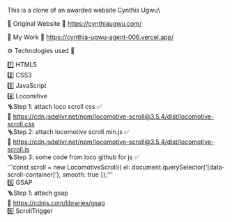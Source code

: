 This is a clone of an awarded website Cynthis Ugwu\

📌 Original Website
🔗 https://cynthiaugwu.com/

📌 My Work
🔗 https://cynthia-ugwu-agent-006.vercel.app/

⚙️ Technologies used 🌟

1️⃣ HTML5\
2️⃣ CSS3\
3️⃣ JavaScript\
4️⃣ Locomitive\
 🪜Step 1: attach loco scroll css ✅\
 🔗 https://cdn.jsdelivr.net/npm/locomotive-scroll@3.5.4/dist/locomotive-scroll.css \
 🪜Step 2: attach locomotive scroll min.js ✅\
🔗 https://cdn.jsdelivr.net/npm/locomotive-scroll@3.5.4/dist/locomotive-scroll.js \
 🪜Step 3: some code from loco github for js ✅\
 '''const scroll = new LocomotiveScroll({
el: document.querySelector('[data-scroll-container]'),
smooth: true
});''' \
5️⃣ GSAP\
 🪜Step 1: attach gsap\
🔗 https://cdnjs.com/libraries/gsap \
6️⃣ ScrollTrigger
